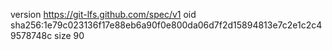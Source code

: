 version https://git-lfs.github.com/spec/v1
oid sha256:1e79c023136f17e88eb6a90f0e800da06d7f2d15894813e7c2e1c2c49578748c
size 90
